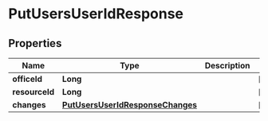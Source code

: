 # PutUsersUserIdResponse

## Properties
Name | Type | Description | Notes
------------ | ------------- | ------------- | -------------
**officeId** | **Long** |  |  [optional]
**resourceId** | **Long** |  |  [optional]
**changes** | [**PutUsersUserIdResponseChanges**](PutUsersUserIdResponseChanges.md) |  |  [optional]
